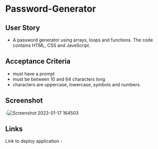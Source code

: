 # Password-Generator


## User Story
- A password generator using arrays, loops and functions. The code contains HTML, CSS and JaveScript.

## Acceptance Criteria
- must have a prompt
- must be between 10 and 64 characters long
- characters are uppercase, lowercase, symbols and numbers.



## Screenshot
-![Screenshot 2023-01-17 164503](https://user-images.githubusercontent.com/117079336/212997004-bda68a8b-1b71-4ba1-bfcf-f12e565dcd5d.png)


## Links
Link to deploy application - 
